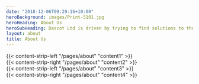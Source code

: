 ```yaml
---
date: "2018-12-06T09:29:16+10:00"
heroBackground: images/Print-5101.jpg
heroHeading: About Us
heroSubHeading: Dascot Ltd is driven by trying to find solutions to the social and ecological challenges of today and tomorrow. We believe that data-driven strategies are the key to solving the problems encountered in organizations.Visualization and presentation of data into easily synthesised and digestible format is also a major driving force for Dascot
layout: about
title: About Us
---
```


<div>
{{< content-strip-left "/pages/about" "content1" >}}
</div>
<div>
{{< content-strip-right "/pages/about" "content2" >}}
</div>
<div>
{{< content-strip-left "/pages/about" "content3" >}}
</div>
<div>
{{< content-strip-right "/pages/about" "content4" >}}
</div>
